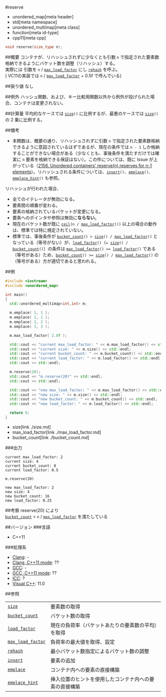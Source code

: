 #reserve
* unordered_map[meta header]
* std[meta namespace]
* unordered_multimap[meta class]
* function[meta id-type]
* cpp11[meta cpp]

```cpp
void reserve(size_type n);
```

##概要
コンテナが、リハッシュされずに少なくとも引数 `n` で指定された要素数格納できるようにバケット数を調整（リハッシュ）する。  
実際には 引数を `n` / [`max_load_factor`](./max_load_factor.md) にし [`rehash`](./rehash.md) を呼ぶ。  
( VC11の実装では `n` / [`max_load_factor`](./max_load_factor.md) + 0.5f   で呼んでいる)

##戻り値
なし


##例外
ハッシュ関数、および、キー比較用関数以外から例外が投げられた場合、コンテナは変更されない。


##計算量
平均的なケースでは [`size`](./size.md)`()` に比例するが、最悪のケースでは [`size`](./size.md)`()` の 2 乗に比例する。


##備考
- 本関数は、概要の通り、リハッシュされずに引数 `n` で指定された要素数格納できるように意図されているはずであるが、現在の条件では `n - 1` しか格納することができない場合がある（少なくとも、事後条件を満たすだけでは確実に `n` 要素を格納できる保証はない）。この件については、既に Issue が上がっている（[2156. Unordered containers' reserve(n) reserves for n-1 elements](http://www.open-std.org/jtc1/sc22/wg21/docs/lwg-active.html#2156)）。リハッシュされる条件については、[`insert`](./insert.md)`()`、[`emplace`](./emplace.md)`()`、[`emplace_hint`](./emplace_hint.md)`()` も参照。


リハッシュが行われた場合、
- 全てのイテレータが無効になる。
- 要素間の順番が変わる。
- 要素の格納されているバケットが変更になる。
- 要素へのポインタや参照は無効に**ならない**。
- 現在のバケット数が既に [`ceil`](/reference/cmath/ceil.md)`(n / `[`max_load_factor`](./max_load_factor.md)`())` 以上の場合の動作は、標準では特に規定されていない。
- 標準では、事後条件が [`bucket_count`](./bucket_count.md)`() > `[`size`](./size.md)`() / `[`max_load_factor`](./max_load_factor.md)`()` となっている（等号がない）が、[`load_factor`](./load_factor.md)`()`（`= `[`size`](./size.md)`() / `[`bucket_count`](./bucket_count.md)`()`）の条件は [`max_load_factor`](./max_load_factor.md)`() >= `[`load_factor`](./load_factor.md)`()` である（等号がある）ため、[`bucket_count`](./bucket_count.md)`() >= `[`size`](./size.md)`() / `[`max_load_factor`](./max_load_factor.md)`()` の（等号がある）方が適切であると思われる。


##例
```cpp
#include <iostream>
#include <unordered_map>

int main()
{
  std::unordered_multimap<int,int> m;

  m.emplace( 1, 1 );
  m.emplace( 1, 1 );
  m.emplace( 2, 2 );
  m.emplace( 3, 3 );

  m.max_load_factor( 2.0f );

  std::cout << "current max_load_factor: " << m.max_load_factor() << std::endl;
  std::cout << "current size: " << m.size() << std::endl;
  std::cout << "current bucket_count: " << m.bucket_count() << std::endl;
  std::cout << "current load_factor: " << m.load_factor() << std::endl;
  std::cout << std::endl;

  m.reserve(20);
  std::cout << "m.reserve(20)" << std::endl;
  std::cout << std::endl;

  std::cout << "new max_load_factor: " << m.max_load_factor() << std::endl;
  std::cout << "new size: " << m.size() << std::endl;
  std::cout << "new bucket_count: " << m.bucket_count() << std::endl;
  std::cout << "new load_factor: " << m.load_factor() << std::endl;

  return 0;
}
```
* size[link ./size.md]
* max_load_factor[link ./max_load_factor.md]
* bucket_count[link ./bucket_count.md]

###出力
```
current max_load_factor: 2
current size: 4
current bucket_count: 8
current load_factor: 0.5

m.reserve(20)

new max_load_factor: 2
new size: 4
new bucket_count: 16
new load_factor: 0.25
```

##考察
reserve(20) により  
[`bucket_count`](./bucket_count.md) > `n` / [`max_load_factor`](./max_load_factor.md) を満たしている

##バージョン
###言語
- C++11

###処理系
- [Clang](/implementation.md#clang): -
- [Clang, C++11 mode](/implementation.md#clang): ??
- [GCC](/implementation.md#gcc): -
- [GCC, C++11 mode](/implementation.md#gcc): ??
- [ICC](/implementation.md#icc): ?
- [Visual C++](/implementation.md#visual_cpp): 11.0

##参照

| | |
|-------------------------------------------|--------------------------------------------------------|
| [`size`](./size.md)                       | 要素数の取得 |
| [`bucket_count`](./bucket_count.md)       | バケット数の取得 |
| [`load_factor`](./load_factor.md)         | 現在の負荷率（バケットあたりの要素数の平均）を取得 |
| [`max_load_factor`](./max_load_factor.md) | 負荷率の最大値を取得、設定 |
| [`rehash`](./reserve.md)                  | 最小バケット数指定によるバケット数の調整 |
| [`insert`](./insert.md)                   | 要素の追加 |
| [`emplace`](./emplace.md)                 | コンテナ内への要素の直接構築 |
| [`emplace_hint`](./emplace_hint.md)       | 挿入位置のヒントを使用したコンテナ内への要素の直接構築 |

